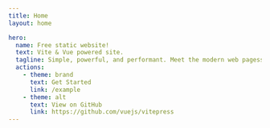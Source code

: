 ```yaml
---
title: Home
layout: home

hero:
  name: Free static website!
  text: Vite & Vue powered site.
  tagline: Simple, powerful, and performant. Meet the modern web pagess you've always wanted.
  actions:
    - theme: brand
      text: Get Started
      link: /example
    - theme: alt
      text: View on GitHub
      link: https://github.com/vuejs/vitepress
---
```

